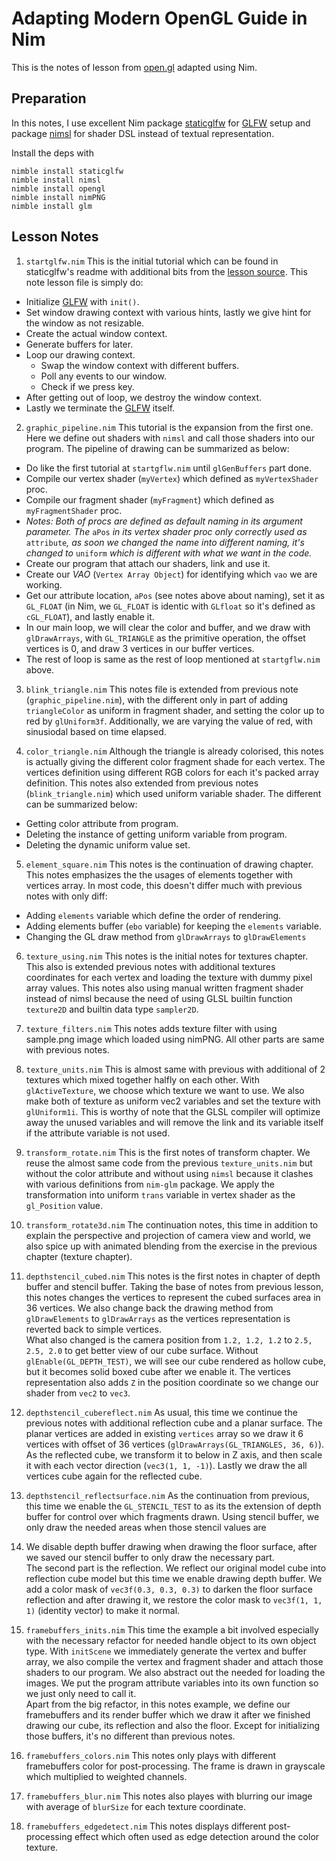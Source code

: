 # Adapting Modern OpenGL Guide in Nim

This is the notes of lesson from [open.gl][open.gl] adapted using Nim.

## Preparation

In this notes, I use excellent Nim package [staticglfw][staticglfw] for
[GLFW][glfw] setup and package [nimsl][nimsl] for shader DSL instead of
textual representation.

Install the deps with

```
nimble install staticglfw
nimble install nimsl
nimble install opengl
nimble install nimPNG
nimble install glm
```

## Lesson Notes

1. `startglfw.nim`
This is the initial tutorial which can be found in staticglfw's readme with
additional bits from the [lesson source][open.gl]. This note lesson file is
simply do:

* Initialize [GLFW][glfw] with `init()`.
* Set window drawing context with various hints, lastly we give hint for the window as not resizable.
* Create the actual window context.
* Generate buffers for later.
* Loop our drawing context.
  * Swap the window context with different buffers.
  * Poll any events to our window.
  * Check if we press <ESC> key.
* After getting out of loop, we destroy the window context.
* Lastly we terminate the [GLFW][glfw] itself.

2. `graphic_pipeline.nim`
This tutorial is the expansion from the first one. Here we define out shaders
with `nimsl` and call those shaders into our program. The pipeline of drawing
can be summarized as below:

* Do like the first tutorial at `startgflw.nim` until `glGenBuffers` part done.
* Compile our vertex shader (`myVertex`) which defined as `myVertexShader` proc.
* Compile our fragment shader (`myFragment`) which defined as `myFragmentShader` proc.
* *Notes: Both of procs are defined as default naming in its argument parameter. The* `aPos` *in its vertex shader proc only correctly used as* `attribute`*, as soon we changed the name into different naming, it's changed to* `uniform` *which is different with what we want in the code.*
* Create our program that attach our shaders, link and use it.
* Create our *VAO* (`Vertex Array Object`) for identifying which `vao` we are working.
* Get our attribute location, `aPos` (see notes above about naming), set it as `GL_FLOAT` (in Nim, we `GL_FLOAT` is identic with `GLfloat` so it's defined as `cGL_FLOAT`), and lastly enable it.
* In our main loop, we will clear the color and buffer, and we draw with `glDrawArrays`, with `GL_TRIANGLE` as the primitive operation, the offset vertices is 0, and draw 3 vertices in our buffer vertices.
* The rest of loop is same as the rest of loop mentioned at `startgflw.nim` above.

3. `blink_triangle.nim`
This notes file is extended from previous note (`graphic_pipeline.nim`), with
the different only in part of adding `triangleColor` as uniform in fragment
shader, and setting the color up to red by `glUniform3f`. Additionally, we are
varying the value of red, with sinusiodal based on time elapsed.

4. `color_triangle.nim`
Although the triangle is already colorised, this notes is actually giving
the different color fragment shade for each vertex. The vertices definition
using different RGB colors for each it's packed array definition. This notes
also extended from previous notes (`blink_triangle.nim`) which used uniform
variable shader. The different can be summarized below:

* Getting color attribute from program.
* Deleting the instance of getting uniform variable from program.
* Deleting the dynamic uniform value set.

5. `element_square.nim`
This notes is the continuation of drawing chapter. This notes emphasizes the
the usages of elements together with vertices array. In most code, this doesn't
differ much with previous notes with only diff:

* Adding `elements` variable which define the order of rendering.
* Adding elements buffer (`ebo` variable) for keeping the `elements` variable.
* Changing the GL draw method from `glDrawArrays` to `glDrawElements`

6. `texture_using.nim`
This notes is the initial notes for textures chapter. This also is extended
previous notes with additional textures coordinates for each vertex and
loading the texture with dummy pixel array values. This notes also using
manual written fragment shader instead of nimsl because the need of using
GLSL builtin function `texture2D` and builtin data type `sampler2D`.

7. `texture_filters.nim`
This notes adds texture filter with using sample.png image which loaded using
nimPNG. All other parts are same with previous notes.

8. `texture_units.nim`
This is almost same with previous with additional of 2 textures which mixed
together halfly on each other. With `glActiveTexture`, we choose which texture
we want to use. We also make both of texture as uniform vec2 variables and
set the texture with `glUniform1i`. This is worthy of note that the GLSL
compiler will optimize away the unused variables and will remove the link and
its variable itself if the attribute variable is not used.

9. `transform_rotate.nim`
This is the first notes of transform chapter. We reuse the almost same code
from the previous `texture_units.nim` but without the color attribute and
without using `nimsl` because it clashes with various definitions from `nim-glm`
package. We apply the transformation into uniform `trans` variable in vertex
shader as the `gl_Position` value.

10. `transform_rotate3d.nim`
The continuation notes, this time in addition to explain the perspective
and projection of camera view and world, we also spice up with animated
blending from the exercise in the previous chapter (texture chapter).

11. `depthstencil_cubed.nim`
This notes is the first notes in chapter of depth buffer and stencil buffer.
Taking the base of notes from previous lesson, this notes changes the vertices
to represent the cubed surfaces area in 36 vertices. We also change back the
drawing method from `glDrawElements` to `glDrawArrays` as the vertices
representation is reverted back to simple vertices.  
What also changed is the camera position from `1.2, 1.2, 1.2` to `2.5, 2.5, 2.0`
to get better view of our cube surface. Without `glEnable(GL_DEPTH_TEST)`, we
will see our cube rendered as hollow cube, but it becomes solid boxed cube
after we enable it. The vertices representation also adds `Z` in the position
coordinate so we change our shader from `vec2` to `vec3`.

12. `depthstencil_cubereflect.nim`
As usual, this time we continue the previous notes with additional reflection
cube and a planar surface. The planar vertices are added in existing `vertices`
array so we draw it 6 vertices with offset of 36 vertices
(`glDrawArrays(GL_TRIANGLES, 36, 6)`). As the reflected cube, we transform it
to below in Z axis, and then scale it with each vector direction
(`vec3(1, 1, -1)`). Lastly we draw the all vertices cube again for the reflected
cube.

13. `depthstencil_reflectsurface.nim`
As the continuation from previous, this time we enable the `GL_STENCIL_TEST` to
as its the extension of depth buffer for control over which fragments drawn.
Using stencil buffer, we only draw the needed areas when those stencil values are
1. We disable depth buffer drawing when drawing the floor surface, after we
saved our stencil buffer to only draw the necessary part.  
The second part is the reflection. We reflect our original model cube into reflection cube
model but this time we enable drawing depth buffer. We add a color mask of
`vec3f(0.3, 0.3, 0.3)` to darken the floor surface reflection and after drawing it,
we restore the color mask to `vec3f(1, 1, 1)` (identity vector) to make it normal.

14. `framebuffers_inits.nim`
This time the example a bit involved especially with the necessary refactor
for needed handle object to its own object type. With `initScene` we immediately
generate the vertex and buffer array, we also compile the vertex and fragment
shader and attach those shaders to our program. We also abstract out the
needed for loading the images. We put the program attribute variables into
its own function so we just only need to call it.  
Apart from the big refactor, in this notes example, we define our framebuffers
and its render buffer which we draw it after we finished drawing our cube,
its reflection and also the floor. Except for initializing those buffers,
it's no different than previous notes.

15. `framebuffers_colors.nim`
This notes only plays with different framebuffers color for post-processing. The
frame is drawn in grayscale which multiplied to weighted channels.

16. `framebuffers_blur.nim`
This notes also playes with blurring our image with average of `blurSize` for each
texture coordinate.

17. `framebuffers_edgedetect.nim`
This notes displays different post-processing effect which often used as edge
detection around the color texture.

[open.gl]: https://open.gl
[staticglfw]: https://github.com/treeform/staticglfw
[glfw]: https://www.glfw.org
[nimsl]: https://github.com/yglukhov/nimsl
